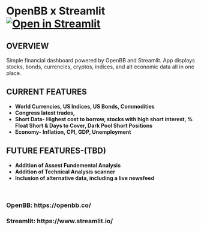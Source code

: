 # OpenBB x Streamlit [![Open in Streamlit](https://static.streamlit.io/badges/streamlit_badge_black_white.svg)](https://openbb.streamlitapp.com/)
<h2><b> OVERVIEW </b> </h2>
Simple financial dashboard powered by OpenBB and Streamlit. App displays stocks, bonds, currencies, cryptos, indices, and alt economic data all in one place.
  <br>
 <h2><b> CURRENT FEATURES </h2>
 <ul style="Current Features:square;">
  <li>World Currencies, US Indices, US Bonds, Commodities  </li>
  <li> Congress latest trades, </li>
  <li> Short Data- Highest cost to borrow, stocks with high short interest, % Float Short & Days to Cover, Dark Pool Short Positions </li>
  <li> Economy- Inflation, CPI, GDP, Unemployment</li>
</ul>
<h2><b> FUTURE FEATURES-(TBD) </h2>
 <ul style="FUTURE Features:square;">
  <li>Addition of Assest Fundemental Analysis </li>
  <li>Addition of Technical Analysis scanner </li>
  <li>Inclusion of alternative data, including a live newsfeed </li>
</ul>

<br>
<h3> OpenBB: https://openbb.co/ <h3>
<h3> Streamlit: https://www.streamlit.io/ </h3>
